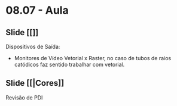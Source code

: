 # 08.07 - Aula

## Slide [[]]

Dispositivos de Saída:
- Monitores de Vídeo
	Vetorial x Raster, no caso de tubos de raios catódicos faz sentido trabalhar com vetorial.

## Slide [[|Cores]]

Revisão de PDI


